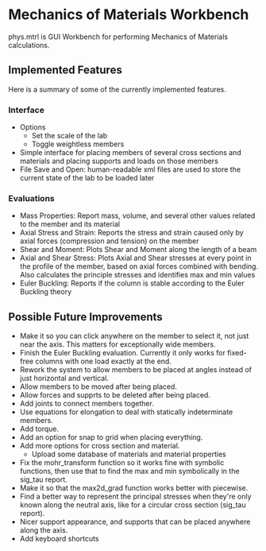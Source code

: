 # Mechanics of Materials Workbench
phys.mtrl is GUI Workbench for performing Mechanics of Materials calculations.

## Implemented Features
Here is a summary of some of the currently implemented features.

### Interface
- Options
	- Set the scale of the lab
	- Toggle weightless members
- Simple interface for placing members of several cross sections and materials and placing supports and loads on those members
- File Save and Open: human-readable xml files are used to store the current state of the lab to be loaded later

### Evaluations
- Mass Properties: Report mass, volume, and several other values related to the member and its material
- Axial Stress and Strain: Reports the stress and strain caused only by axial forces (compression and tension) on the member
- Shear and Moment: Plots Shear and Moment along the length of a beam
- Axial and Shear Stress: Plots Axial and Shear stresses at every point in the profile of the member, based on axial forces combined with bending. Also calculates the principle stresses and identifies max and min values
- Euler Buckling: Reports if the column is stable according to the Euler Buckling theory

## Possible Future Improvements
- Make it so you can click anywhere on the member to select it, not just near the axis. This matters for exceptionally wide members.
- Finish the Euler Buckling evaluation. Currently it only works for fixed-free columns with one load exactly at the end.
- Rework the system to allow members to be placed at angles instead of just horizontal and vertical.
- Allow members to be moved after being placed.
- Allow forces and supprts to be deleted after being placed.
- Add joints to connect members together.
- Use equations for elongation to deal with statically indeterminate members.
- Add torque.
- Add an option for snap to grid when placing everything.
- Add more options for cross section and material.
	- Upload some database of materials and material properties
- Fix the mohr\_transform function so it works fine with symbolic functions, then use that to find the max and min symbolically in the sig\_tau report.
- Make it so that the max2d\_grad function works better with piecewise.
- Find a better way to represent the principal stresses when they're only known along the neutral axis, like for a circular cross section (sig\_tau report).
- Nicer support appearance, and supports that can be placed anywhere along the axis.
- Add keyboard shortcuts


